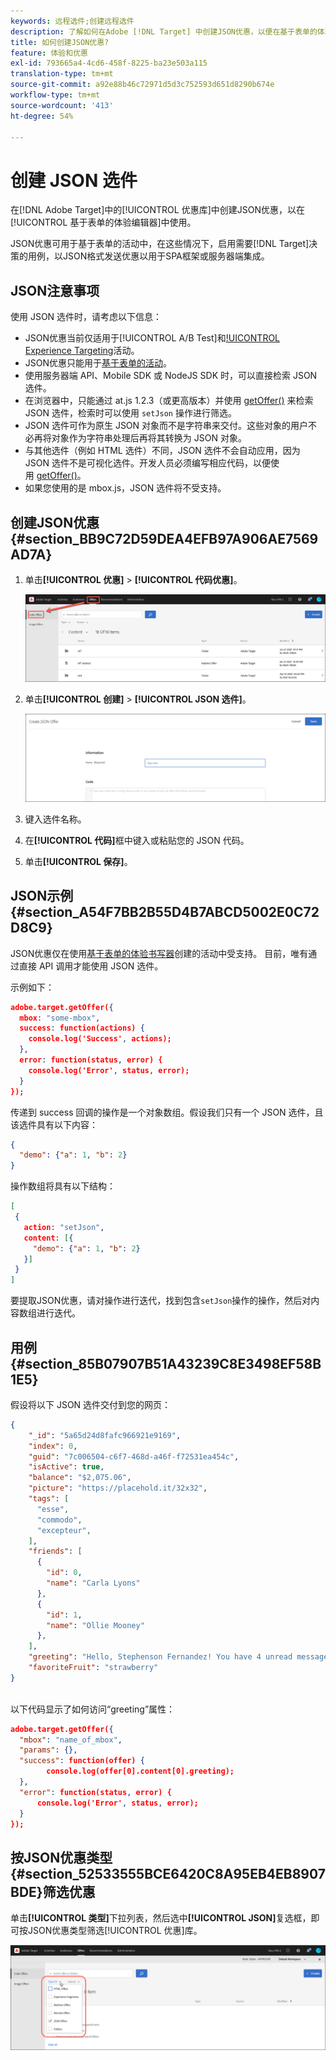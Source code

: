 ```yaml
---
keywords: 远程选件;创建远程选件
description: 了解如何在Adobe [!DNL Target] 中创建JSON优惠，以便在基于表单的体验编辑器中使用。 JSON优惠对SPA框架或服务器端集成很有用。
title: 如何创建JSON优惠?
feature: 体验和优惠
exl-id: 793665a4-4cd6-458f-8225-ba23e503a115
translation-type: tm+mt
source-git-commit: a92e88b46c72971d5d3c752593d651d8290b674e
workflow-type: tm+mt
source-wordcount: '413'
ht-degree: 54%

---
```


# 创建 JSON 选件

在[!DNL Adobe Target]中的[!UICONTROL 优惠库]中创建JSON优惠，以在[!UICONTROL 基于表单的体验编辑器]中使用。

JSON优惠可用于基于表单的活动中，在这些情况下，启用需要[!DNL Target]决策的用例，以JSON格式发送优惠以用于SPA框架或服务器端集成。

## JSON注意事项

使用 JSON 选件时，请考虑以下信息：

* JSON优惠当前仅适用于[!UICONTROL A/B Test]和[!UICONTROL Experience Targeting](XT)活动。
* JSON优惠只能用于[基于表单的活动](/help/c-experiences/form-experience-composer.md)。
* 使用服务器端 API、Mobile SDK 或 NodeJS SDK 时，可以直接检索 JSON 选件。
* 在浏览器中，只能通过 at.js 1.2.3（或更高版本）并使用 [getOffer()](/help/c-implementing-target/c-implementing-target-for-client-side-web/adobe-target-getoffer.md) 来检索 JSON 选件，检索时可以使用 `setJson` 操作进行筛选。
* JSON 选件可作为原生 JSON 对象而不是字符串来交付。这些对象的用户不必再将对象作为字符串处理后再将其转换为 JSON 对象。
* 与其他选件（例如 HTML 选件）不同，JSON 选件不会自动应用，因为 JSON 选件不是可视化选件。开发人员必须编写相应代码，以便使用 [getOffer()](/help/c-implementing-target/c-implementing-target-for-client-side-web/adobe-target-getoffer.md)。
* 如果您使用的是 mbox.js，JSON 选件将不受支持。

## 创建JSON优惠{#section_BB9C72D59DEA4EFB97A906AE7569AD7A}

1. 单击&#x200B;**[!UICONTROL 优惠]** > **[!UICONTROL 代码优惠]**。

   ![优惠>代码优惠选项卡](/help/c-experiences/c-manage-content/assets/code-offers-tab.png)

1. 单击&#x200B;**[!UICONTROL 创建]** > **[!UICONTROL JSON 选件]**。

   ![](assets/offer-json.png)

1. 键入选件名称。
1. 在&#x200B;**[!UICONTROL 代码]**&#x200B;框中键入或粘贴您的 JSON 代码。
1. 单击&#x200B;**[!UICONTROL 保存]**。

## JSON示例{#section_A54F7BB2B55D4B7ABCD5002E0C72D8C9}

JSON优惠仅在使用[基于表单的体验书写器](/help/c-experiences/form-experience-composer.md)创建的活动中受支持。 目前，唯有通过直接 API 调用才能使用 JSON 选件。

示例如下：

```json
adobe.target.getOffer({ 
  mbox: "some-mbox", 
  success: function(actions) { 
    console.log('Success', actions); 
  }, 
  error: function(status, error) { 
    console.log('Error', status, error); 
  } 
});
```

传递到 success 回调的操作是一个对象数组。假设我们只有一个 JSON 选件，且该选件具有以下内容：

```json
{ 
  "demo": {"a": 1, "b": 2} 
}
```

操作数组将具有以下结构：

```json
[ 
 { 
   action: "setJson", 
   content: [{ 
     "demo": {"a": 1, "b": 2} 
   }] 
 }  
]
```

要提取JSON优惠，请对操作进行迭代，找到包含`setJson`操作的操作，然后对内容数组进行迭代。

## 用例{#section_85B07907B51A43239C8E3498EF58B1E5}

假设将以下 JSON 选件交付到您的网页：

```json
{ 
    "_id": "5a65d24d8fafc966921e9169", 
    "index": 0, 
    "guid": "7c006504-c6f7-468d-a46f-f72531ea454c", 
    "isActive": true, 
    "balance": "$2,075.06", 
    "picture": "https://placehold.it/32x32", 
    "tags": [ 
      "esse", 
      "commodo", 
      "excepteur", 
    ], 
    "friends": [ 
      { 
        "id": 0, 
        "name": "Carla Lyons" 
      }, 
      { 
        "id": 1, 
        "name": "Ollie Mooney" 
      }, 
    ], 
    "greeting": "Hello, Stephenson Fernandez! You have 4 unread messages.", 
    "favoriteFruit": "strawberry" 
} 
  
```

以下代码显示了如何访问“greeting”属性：

```json
adobe.target.getOffer({   
  "mbox": "name_of_mbox", 
  "params": {}, 
  "success": function(offer) {           
        console.log(offer[0].content[0].greeting); 
  },   
  "error": function(status, error) {           
      console.log('Error', status, error); 
  } 
});
```

## 按JSON优惠类型{#section_52533555BCE6420C8A95EB4EB8907BDE}筛选优惠

单击&#x200B;**[!UICONTROL 类型]**&#x200B;下拉列表，然后选中&#x200B;**[!UICONTROL JSON]**&#x200B;复选框，即可按JSON优惠类型筛选[!UICONTROL 优惠]库。

![](assets/offer-json-filter.png)
